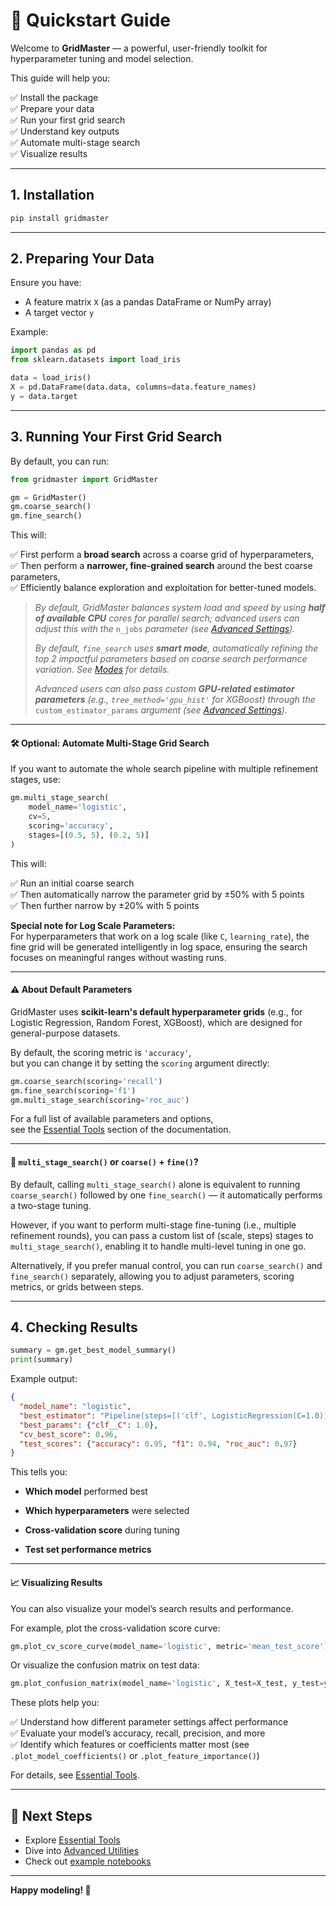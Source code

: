 # 🚀 Quickstart Guide

Welcome to **GridMaster** — a powerful, user-friendly toolkit for hyperparameter tuning and model selection.

This guide will help you:

✅ Install the package  
✅ Prepare your data  
✅ Run your first grid search  
✅ Understand key outputs  
✅ Automate multi-stage search  
✅ Visualize results  

---

## 1. Installation

```bash
pip install gridmaster
```

---

## 2. Preparing Your Data

Ensure you have:
- A feature matrix `X` (as a pandas DataFrame or NumPy array)
- A target vector `y`

Example:
```python
import pandas as pd
from sklearn.datasets import load_iris

data = load_iris()
X = pd.DataFrame(data.data, columns=data.feature_names)
y = data.target
```

---

## 3. Running Your First Grid Search

By default, you can run:

```python
from gridmaster import GridMaster

gm = GridMaster()
gm.coarse_search()
gm.fine_search()
```

This will:

✅ First perform a **broad search** across a coarse grid of hyperparameters,  
✅ Then perform a **narrower, fine-grained search** around the best coarse parameters,  
✅ Efficiently balance exploration and exploitation for better-tuned models.

> *By default, GridMaster balances system load and speed by using **half of available CPU** cores for parallel search; advanced users can adjust this with the* `n_jobs` *parameter (see* [*Advanced Settings*](api/advanced_api/#advanced-setting-cpu-parallelism-n_jobs)*).*
>
> *By default, `fine_search` uses **smart mode**, automatically refining the top 2 impactful parameters based on coarse search performance variation. See [Modes](api/core_api.md#method-fine_search) for details.*
>
> *Advanced users can also pass custom **GPU-related estimator parameters** (e.g., `tree_method='gpu_hist'` for XGBoost) through the* `custom_estimator_params` *argument (see* [*Advanced Settings*](api/advanced_api/#advanced-setting-custom-estimator-parameters-custom_estimator_params)*).*

---

#### 🛠️ Optional: Automate Multi-Stage Grid Search

If you want to automate the whole search pipeline with multiple refinement stages, use:

```python
gm.multi_stage_search(
    model_name='logistic',
    cv=5,
    scoring='accuracy',
    stages=[(0.5, 5), (0.2, 5)]
)
```

This will:

✅ Run an initial coarse search  
✅ Then automatically narrow the parameter grid by ±50% with 5 points  
✅ Then further narrow by ±20% with 5 points  

**Special note for Log Scale Parameters:**  
For hyperparameters that work on a log scale (like `C`, `learning_rate`), the fine grid will be generated intelligently in log space, ensuring the search focuses on meaningful ranges without wasting runs.

---

#### ⚠️ About Default Parameters

GridMaster uses **scikit-learn's default hyperparameter grids**  (e.g., for Logistic Regression, Random Forest, XGBoost),  which are designed for general-purpose datasets.

By default, the scoring metric is `'accuracy'`,  
but you can change it by setting the `scoring` argument directly:

```python
gm.coarse_search(scoring='recall')
gm.fine_search(scoring='f1')
gm.multi_stage_search(scoring='roc_auc')
```

For a full list of available parameters and options,  
see the [Essential Tools](api/core_api.md) section of the documentation.

---
#### 🔑  `multi_stage_search()` or `coarse()` + `fine()`?

By default, calling `multi_stage_search()` alone is equivalent to running `coarse_search()` followed by one `fine_search()` — it automatically performs a two-stage tuning.

However, if you want to perform multi-stage fine-tuning (i.e., multiple refinement rounds), you can pass a custom list of (scale, steps) stages to `multi_stage_search()`, enabling it to handle multi-level tuning in one go.

Alternatively, if you prefer manual control, you can run `coarse_search()` and `fine_search()` separately, allowing you to adjust parameters, scoring metrics, or grids between steps.


---

## 4. Checking Results

```python
summary = gm.get_best_model_summary()
print(summary)
```

Example output:
```json
{
  "model_name": "logistic",
  "best_estimator": "Pipeline(steps=[('clf', LogisticRegression(C=1.0))])",
  "best_params": {"clf__C": 1.0},
  "cv_best_score": 0.96,
  "test_scores": {"accuracy": 0.95, "f1": 0.94, "roc_auc": 0.97}
}
```

This tells you:

- **Which model** performed best

- **Which hyperparameters** were selected

- **Cross-validation score** during tuning

- **Test set performance metrics**

---

#### 📈 Visualizing Results

You can also visualize your model’s search results and performance.

For example, plot the cross-validation score curve:

```python
gm.plot_cv_score_curve(model_name='logistic', metric='mean_test_score')
```

Or visualize the confusion matrix on test data:

```python
gm.plot_confusion_matrix(model_name='logistic', X_test=X_test, y_test=y_test)
```

These plots help you:

✅ Understand how different parameter settings affect performance  
✅ Evaluate your model’s accuracy, recall, precision, and more  
✅ Identify which features or coefficients matter most (see `.plot_model_coefficients()` or `.plot_feature_importance()`)

For details, see [Essential Tools](api/core_api.md).

---

## 🚀 Next Steps

- Explore [Essential Tools](api/core_api.md)  
- Dive into [Advanced Utilities](api/advanced_api.md)  
- Check out [example notebooks](https://github.com/wins-wang/GridMaster/blob/main/demo_usage.ipynb)

---

**Happy modeling! 🎉**
